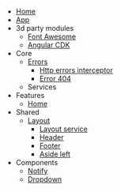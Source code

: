 * [Home](Home)
* [App](App)
* 3d party modules
   * [Font Awesome](Font-Awesome)
   * [Angular CDK](Angular-CDK)
* Core
   * [Errors](Errors)
      * [Http errors interceptor](Http-errors-interceptor)
      * [Error 404](Error-404)
   * Services
* Features
   * [Home](Home-feature)
* Shared
   * [Layout](Layout)
      * [Layout service](Layout)
      * [Header](Layout-header)
      * [Footer](Layout-footer)
      * [Aside left](Layout-aside-left)
* Components
   * [Notify](Notify)
   * [Dropdown](Dropdown)